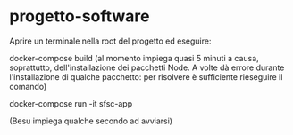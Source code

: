# progetto-software

Aprire un terminale nella root del progetto ed eseguire:

docker-compose build (al momento impiega quasi 5 minuti a causa, soprattutto, dell'installazione dei pacchetti Node. A volte dà errore durante l'installazione di qualche pacchetto: per risolvere è sufficiente rieseguire il comando)

docker-compose run -it sfsc-app

(Besu impiega qualche secondo ad avviarsi)